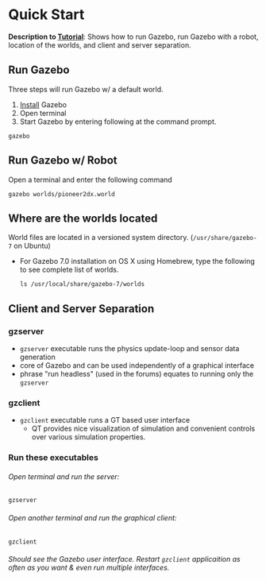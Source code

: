 # Quick Start 

**Description to [Tutorial][1]**: Shows how to run Gazebo, run Gazebo with a robot, location of the worlds, and client and server separation.

## Run Gazebo

Three steps will run Gazebo w/ a default world.

1. [Install][2] Gazebo
2. Open terminal
3. Start Gazebo by entering following at the command prompt.

  ```
  gazebo
  ```
  
## Run Gazebo w/ Robot

Open a terminal and enter the following command

```
gazebo worlds/pioneer2dx.world
```

## Where are the worlds located

World files are located in a versioned system directory. (`/usr/share/gazebo-7` on Ubuntu)

- For Gazebo 7.0 installation on OS X using Homebrew, type the following to see complete list of worlds.

  ```
  ls /usr/local/share/gazebo-7/worlds
  ```

## Client and Server Separation

### gzserver

- `gzserver` executable runs the physics update-loop and sensor data generation
- core of Gazebo and can be used independently of a graphical interface
- phrase "run headless" (used in the forums) equates to running only the `gzserver`

### gzclient

- `gzclient` executable runs a GT based user interface
  -  QT provides nice visualization of simulation and convenient controls over various simulation properties.

### Run these executables

###### Open terminal and run the server:

```
gzserver
```

###### Open another terminal and run the graphical client:

```
gzclient
```

###### Should see the Gazebo user interface. Restart `gzclient` applicaition as often as you want & even run multiple interfaces.

[1]: http://gazebosim.org/tutorials?tut=quick_start&cat=get_started
[2]: http://gazebosim.org/tutorials?cat=install











